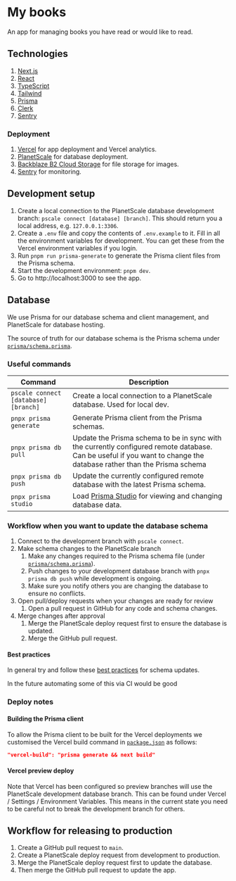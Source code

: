 # My books

An app for managing books you have read or would like to read.

## Technologies

1. [Next.js](https://nextjs.org/docs)
2. [React](https://react.dev/)
3. [TypeScript](https://www.typescriptlang.org/docs/handbook/intro.html)
4. [Tailwind](https://tailwindcss.com/)
5. [Prisma](https://www.prisma.io/docs)
6. [Clerk](https://clerk.com/)
7. [Sentry](https://sentry.io/)

### Deployment
1. [Vercel](https://vercel.com/dashboard) for app deployment and Vercel analytics.
2. [PlanetScale](https://planetscale.com/docs) for database deployment.
3. [Backblaze B2 Cloud Storage](https://www.backblaze.com/cloud-storage) for file storage for images.
4. [Sentry](https://sentry.io/welcome/) for monitoring.

## Development setup

1. Create a local connection to the PlanetScale database development branch: `pscale connect [database] [branch]`. This should return you a
   local address, e.g. `127.0.0.1:3306`.
1. Create a `.env` file and copy the contents of `.env.example` to it. Fill in all the environment variables for 
   development. You can get these from the Vercel environment variables if you login.
1. Run `pnpm run prisma-generate` to generate the Prisma client files from the Prisma schema.
2. Start the development environment: `pnpm dev`.
3. Go to http://localhost:3000 to see the app.

## Database

We use Prisma for our database schema and client management, and PlanetScale for database hosting. 

The source of truth for our database schema is the Prisma schema under [`prisma/schema.prisma`](prisma/schema.prisma).

### Useful commands

| Command                              | Description                                                                                                                                                          |
|--------------------------------------|----------------------------------------------------------------------------------------------------------------------------------------------------------------------|
| `pscale connect [database] [branch]` | Create a local connection to a PlanetScale database. Used for local dev.                                                                                             |
| `pnpx prisma generate`               | Generate Prisma client from the Prisma schemas.                                                                                                                      |
| `pnpx prisma db pull`                | Update the Prisma schema to be in sync with the currently configured remote database. Can be useful if you want to change the database rather than the Prisma schema |
| `pnpx prisma db push`                | Update the currently configured remote database with the latest Prisma schema.                                                                                       |
| `pnpx prisma studio`                 | Load [Prisma Studio](https://www.prisma.io/studio) for viewing and changing database data.                                                                           |

### Workflow when you want to update the database schema
1. Connect to the development branch with `pscale connect`.
1. Make schema changes to the PlanetScale branch
   1. Make any changes required to the Prisma schema file (under [`prisma/schema.prisma`](prisma/schema.prisma)).
   1. Push changes to your development database branch with `pnpx prisma db push` while development is ongoing.
   1. Make sure you notify others you are changing the database to ensure no conflicts.
1. Open pull/deploy requests when your changes are ready for review
   1. Open a pull request in GitHub for any code and schema changes.
1. Merge changes after approval
   1. Merge the PlanetScale deploy request first to ensure the database is updated.
   2. Merge the GitHub pull request.

#### Best practices
In general try and follow these [best practices](https://planetscale.com/blog/safely-making-database-schema-changes)
for schema updates.

In the future automating some of this via CI would be good

### Deploy notes
#### Building the Prisma client
To allow the Prisma client to be built for the Vercel deployments we customised the Vercel build command in 
[`package.json`](package.json)
as follows:
```json
"vercel-build": "prisma generate && next build"
```

#### Vercel preview deploy
Note that Vercel has been configured so preview branches will use the PlanetScale development database branch. This
can be found under Vercel / Settings / Environment Variables. This means in the current state you need to be careful
not to break the development branch for others.

## Workflow for releasing to production
1. Create a GitHub pull request to `main`.
1. Create a PlanetScale deploy request from development to production.
2. Merge the PlanetScale deploy request first to update the database.
3. Then merge the GitHub pull request to update the app.
